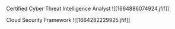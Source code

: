 Certified Cyber Threat Intelligence Analyst
![[1664886074924.jfif]]

Cloud Security Framework
![[1664282229925.jfif]]